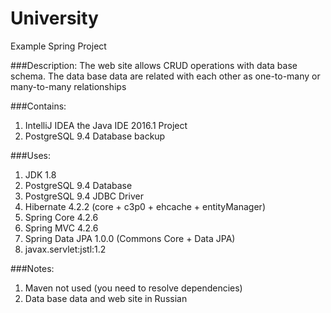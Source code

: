 # University
Example Spring Project

###Description:
The web site allows CRUD operations with data base schema. 
The data base data are related with each other as one-to-many or many-to-many relationships

###Contains:
1. IntelliJ IDEA the Java IDE 2016.1 Project
2. PostgreSQL 9.4 Database backup

###Uses:
1. JDK 1.8
2. PostgreSQL 9.4 Database
3. PostgreSQL 9.4 JDBC Driver
3. Hibernate 4.2.2 (core + c3p0 + ehcache + entityManager)
4. Spring Core 4.2.6
5. Spring MVC 4.2.6
6. Spring Data JPA 1.0.0 (Commons Core + Data JPA)
7. javax.servlet:jstl:1.2

###Notes:
1. Maven not used (you need to resolve dependencies)
2. Data base data and web site in Russian
